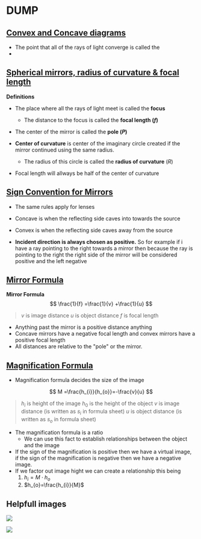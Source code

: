



# DUMP



## [Convex  and Concave diagrams ](https://youtu.be/OHXOwz1NLh0)
- The point that all of the rays of light converge is called the 
- 




## [Spherical mirrors, radius of curvature & focal length](https://www.khanacademy.org/)

**Definitions**
- The place where all the rays of light meet is called the **focus** 
	- The distance to the focus is called the **focal length $(f)$**
- The center of the mirror is called the **pole $(P)$**
- **Center of curvature** is center of the imaginary circle created if the mirror continued using the same radius.
	- The radius of this circle is called the **radius of curvature** $(R)$

- Focal length will allways be half of the center of curvature 



## [Sign Convention for Mirrors ](https://youtu.be/Mc--Yz_YrsU)
- The same rules apply for lenses 
- Concave is when the reflecting side caves into towards the source
- Convex is when the reflecting side caves away from the source

- **Incident direction is always chosen as positive.** So for example if i have a ray pointing to the right towards a mirror then because the ray is pointing to the right the right side of the mirror will be considered positive and the left negative 



## [Mirror Formula](https://youtu.be/EPlr16b4XnQ)

**Mirror Formula**
$$
\frac{1}{f} =\frac{1}{v} +\frac{1}{u}
$$
> $v$ is image distance
> $u$ is object distance
> $f$ is focal length


- Anything past the mirror is a positive distance anything 
- Concave mirrors have a negative focal length and convex mirrors have a positive focal length
- All distances are relative to  the "pole" or the mirror.


## [Magnification Formula](https://youtu.be/FfvuY8xsO1Y)  
- Magnification formula decides the size of the image 

$$
 M  =\frac{h_{i}}{h_{o}}=-\frac{v}{u} 
$$
> $h_{i}$ is height of the image 
> $h_{0}$ is the height of the object
> $v$ is image distance  (is written as $s_{i}$ in formula sheet)
> $u$ is object distance (is written as $s_{o}$ in formula sheet)

- The magnification formula is a ratio 
	- We can use this fact to establish relationships between the object and the image
- If the sign of the magnification is positive then we have a virtual image, if the sign of the magnification is negative then we have a negative image. 
- If we factor out image hight we can create a relationship this being 
	1.  $h_{i}=M \cdot h_{o}$
	2. $h_{o}=\frac{h_{i}}{M}$




## Helpfull images
![](https://i.imgur.com/6E8ULBN.png)

![](https://i.imgur.com/81yB6qg.png)


